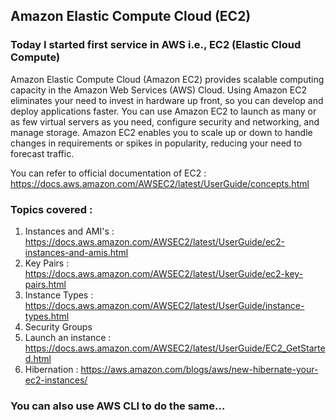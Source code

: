 ## Amazon Elastic Compute Cloud (EC2)

### Today I started first service in AWS i.e., EC2 (Elastic Cloud Compute) 

Amazon Elastic Compute Cloud (Amazon EC2) provides scalable computing capacity in the Amazon Web Services (AWS) Cloud. 
Using Amazon EC2 eliminates your need to invest in hardware up front, so you can develop and deploy applications faster. You can use Amazon EC2 to launch as many 
or as few virtual servers as you need, configure security and networking, and manage storage. Amazon EC2 enables you to scale up or down to handle changes in 
requirements or spikes in popularity, reducing your need to forecast traffic. 

You can refer to official documentation of EC2 : https://docs.aws.amazon.com/AWSEC2/latest/UserGuide/concepts.html

### Topics covered :

1. Instances and AMI's : https://docs.aws.amazon.com/AWSEC2/latest/UserGuide/ec2-instances-and-amis.html
2. Key Pairs : https://docs.aws.amazon.com/AWSEC2/latest/UserGuide/ec2-key-pairs.html
3. Instance Types : https://docs.aws.amazon.com/AWSEC2/latest/UserGuide/instance-types.html
4. Security Groups
5. Launch an instance : https://docs.aws.amazon.com/AWSEC2/latest/UserGuide/EC2_GetStarted.html
6. Hibernation : https://aws.amazon.com/blogs/aws/new-hibernate-your-ec2-instances/

### You can also use AWS CLI to do the same...

